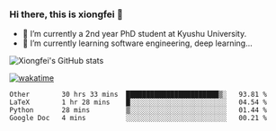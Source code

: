 ### Hi there, this is xiongfei 👋


- 🔭 I’m currently a 2nd year PhD student at Kyushu University.
- 🌱 I’m currently learning software engineering, deep learning...

<!--
**Toma62299781/Toma62299781** is a ✨ _special_ ✨ repository because its `README.md` (this file) appears on your GitHub profile.
Here are some ideas to get you started:
-->

![Xiongfei's GitHub stats](https://github-readme-stats.vercel.app/api?username=Toma62299781)


[![wakatime](https://wakatime.com/badge/user/9e8d5516-d162-43e7-9563-87295d455a71.svg)](https://wakatime.com/@9e8d5516-d162-43e7-9563-87295d455a71)

<!--START_SECTION:waka-->
```text
Other        30 hrs 33 mins  ███████████████████████▒░   93.81 % 
LaTeX        1 hr 28 mins    █░░░░░░░░░░░░░░░░░░░░░░░░   04.54 % 
Python       28 mins         ▒░░░░░░░░░░░░░░░░░░░░░░░░   01.44 % 
Google Doc   4 mins          ░░░░░░░░░░░░░░░░░░░░░░░░░   00.21 % 
```
<!--END_SECTION:waka-->

